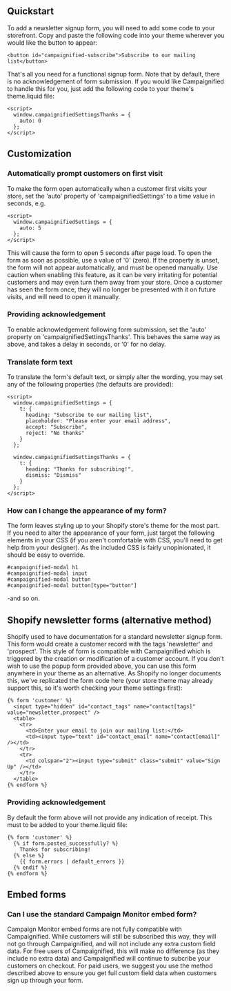 Quickstart
----------

To add a newsletter signup form, you will need to add some code to your
storefront. Copy and paste the following code into your theme wherever you would
like the button to appear:

    <button id="campaignified-subscribe">Subscribe to our mailing list</button>

That's all you need for a functional signup form. Note that by default, there is
no acknowledgement of form submission. If you would like Campaignified to handle
this for you, just add the following code to your theme's theme.liquid file:

    <script>  
      window.campaignifiedSettingsThanks = {
        auto: 0
      };
    </script>

Customization
-------------

### Automatically prompt customers on first visit

To make the form open automatically when a customer first visits your store, set
the 'auto' property of 'campaignifiedSettings' to a time value in seconds, e.g.

    <script>
      window.campaignifiedSettings = {
        auto: 5
      };
    </script>

This will cause the form to open 5 seconds after page load. To open the form as
soon as possible, use a value of '0' (zero). If the property is unset, the form
will not appear automatically, and must be opened manually. Use caution when
enabling this feature, as it can be very irritating for potential customers and
may even turn them away from your store. Once a customer has seen the form once,
they will no longer be presented with it on future visits, and will need to open
it manually.

### Providing acknowledgement

To enable acknowledgement following form submission, set the 'auto' property on
'campaignifiedSettingsThanks'. This behaves the same way as above, and takes a
delay in seconds, or '0' for no delay.

### Translate form text

To translate the form's default text, or simply alter the wording, you may set
any of the following properties (the defaults are provided):

    <script>
      window.campaignifiedSettings = {
        t: {
          heading: "Subscribe to our mailing list",
          placeholder: "Please enter your email address",
          accept: "Subscribe",
          reject: "No thanks"
        }
      };

      window.campaignifiedSettingsThanks = {
        t: {
          heading: "Thanks for subscribing!",
          dismiss: "Dismiss"
        }
      };
    </script>

### How can I change the appearance of my form?

The form leaves styling up to your Shopify store's theme for the most part. If
you need to alter the appearance of your form, just target the following
elements in your CSS (if you aren't comfortable with CSS, you'll need to get
help from your designer). As the included CSS is fairly unopinionated, it should
be easy to override.

    #campaignified-modal h1
    #campaignified-modal input
    #campaignified-modal button
    #campaignified-modal button[type="button"]

-and so on.

Shopify newsletter forms (alternative method)
---------------------------------------------

Shopify used to have documentation for a standard newsletter signup form. This
form would create a customer record with the tags 'newsletter' and 'prospect'.
This style of form is compatible with Campaignified which is triggered by the
creation or modification of a customer account. If you don't wish to use the
popup form provided above, you can use this form anywhere in your theme as an
alternative. As Shopify no longer documents this, we've replicated the form code
here (your store theme may already support this, so it's worth checking your
theme settings first):

    {% form 'customer' %}
      <input type="hidden" id="contact_tags" name="contact[tags]" value="newsletter,prospect" />
      <table>
        <tr>
          <td>Enter your email to join our mailing list:</td>
          <td><input type="text" id="contact_email" name="contact[email]" /></td>
        </tr>
        <tr>
          <td colspan="2"><input type="submit" class="submit" value="Sign Up" /></td>
        </tr>
      </table>
    {% endform %}

### Providing acknowledgement

By default the form above will not provide any indication of receipt. This must
to be added to your theme.liquid file:

    {% form 'customer' %}
      {% if form.posted_successfully? %}
        Thanks for subscribing!
      {% else %}
        {{ form.errors | default_errors }}
      {% endif %}
    {% endform %}

Embed forms
-----------

### Can I use the standard Campaign Monitor embed form?

Campaign Monitor embed forms are not fully compatible with Campaignified. While
customers will still be subscribed this way, they will not go through
Campaignified, and will not include any extra custom field data. For free users
of Campaignified, this will make no difference (as they include no extra data)
and Campaignified will continue to subcribe your customers on checkout. For paid
users, we suggest you use the method described above to ensure you get full
custom field data when customers sign up through your form.
